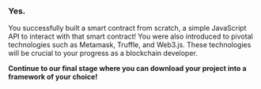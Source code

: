 ### Yes.

You successfully built a smart contract from scratch, a simple JavaScript API to interact with that smart contract! You were also introduced to pivotal technologies such as Metamask, Truffle, and Web3.js. These technologies will be crucial to your progress as a blockchain developer.

**Continue to our final stage where you can download your project into a framework of your choice!**
